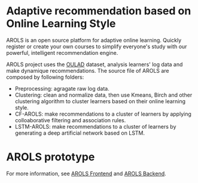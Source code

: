 Adaptive recommendation based on Online Learning Style
========

AROLS is an open source platform for adaptive online learning. Quickly register or create your own courses to simplify everyone's study with our powerful, intelligent recommendation engine.

AROLS project uses the [OULAD](https://analyse.kmi.open.ac.uk/open_dataset) dataset, analysis learners' log data and make dynamique recommendations. The source file of AROLS are composed by following folders:
* Preprocessing: agragate raw log data.
* Clustering: clean and normalize data, then use Kmeans, Birch and other clustering algorithm to cluster learners based on their online learning style.
* CF-AROLS: make recommendations to a cluster of learners by applying colloaborative filtering and association rules.
* LSTM-AROLS: make recommendations to a cluster of learners by generating a deep artificial network based on LSTM.


AROLS prototype
========
For more information, see [AROLS Frontend]() and [AROLS Backend]().